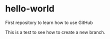 # hello-world
First repository to learn how to use GitHub

This is a test to see how to create a new branch.
